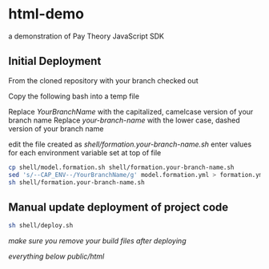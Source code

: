 # html-demo
a demonstration of Pay Theory JavaScript SDK

## Initial Deployment

From the cloned repository with your branch checked out

Copy the following bash into a temp file

Replace *YourBranchName* with the capitalized, camelcase version of your branch name
Replace *your-branch-name* with the lower case, dashed version of your branch name

edit the file created as *shell/formation.your-branch-name.sh*
enter values for each environment variable set at top of file

```bash
cp shell/model.formation.sh shell/formation.your-branch-name.sh
sed 's/--CAP_ENV--/YourBranchName/g' model.formation.yml > formation.yml
sh shell/formation.your-branch-name.sh
```

## Manual update deployment of project code

```bash
sh shell/deploy.sh
```
_make sure you remove your build files after deploying_

_everything below public/html_